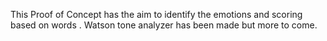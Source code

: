 This Proof of Concept has the aim to identify the emotions and scoring based on words .
Watson tone analyzer has been made but more to come.
